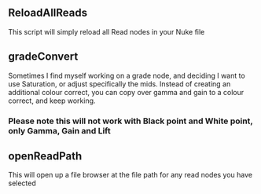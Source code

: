## ReloadAllReads

This script will simply reload all Read nodes in your Nuke file

## gradeConvert

Sometimes I find myself working on a grade node, and deciding I want to use Saturation, or adjust specifically the mids. Instead of creating an additional colour correct, you can copy over gamma and gain to a colour correct, and keep working. 

### Please note this will not work with Black point and White point, only Gamma, Gain and Lift

## openReadPath

This will open up a file browser at the file path for any read nodes you have selected
